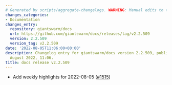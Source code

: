 ```yaml
---
# Generated by scripts/aggregate-changelogs. WARNING: Manual edits to this files will be overwritten.
changes_categories:
- Documentation
changes_entry:
  repository: giantswarm/docs
  url: https://github.com/giantswarm/docs/releases/tag/v2.2.509
  version: 2.2.509
  version_tag: v2.2.509
date: '2022-08-05T11:06:00+00:00'
description: Changelog entry for giantswarm/docs version 2.2.509, published on 05
  August 2022, 11:06.
title: docs release v2.2.509
---
```


- Add weekly highlights for 2022-08-05 ([#1515](https://github.com/giantswarm/docs/pull/1515))
